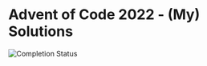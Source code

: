 # Advent of Code 2022 - (My) Solutions

![Completion Status](https://img.shields.io/badge/stars%20⭐-30/50-yellow)

